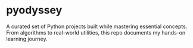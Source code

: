 # pyodyssey
A curated set of Python projects built while mastering essential concepts. From algorithms to real-world utilities, this repo documents my hands-on learning journey.
